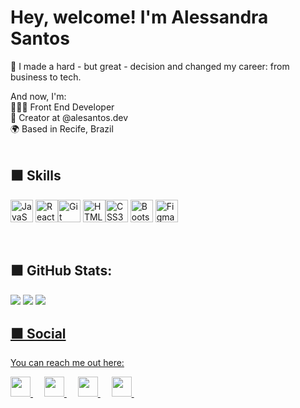 # Hey, welcome! I'm Alessandra Santos

🔄 I made a hard - but great - decision and changed my career: from business to tech.<br>

And now, I'm:<br>
👩🏻‍💻 Front End Developer <br>
🚀 Creator at @alesantos.dev <br>
🌍 Based in Recife, Brazil<br><br>

## ⬛️  Skills
<p align="left">
<a href="https://developer.mozilla.org/en-US/docs/Web/JavaScript" target="_blank" rel="noreferrer"><img src="https://raw.githubusercontent.com/danielcranney/readme-generator/main/public/icons/skills/javascript-colored.svg" width="36" height="36" alt="JavaScript" /></a> <a href="https://reactjs.org/" target="_blank" rel="noreferrer"><img src="https://raw.githubusercontent.com/danielcranney/readme-generator/main/public/icons/skills/react-colored.svg" width="36" height="36" alt="React" /></a><a href="https://git-scm.com/" target="_blank" rel="noreferrer"><img src="https://raw.githubusercontent.com/danielcranney/readme-generator/main/public/icons/skills/git-colored.svg" width="36" height="36" alt="Git" /></a>
<a href="https://developer.mozilla.org/en-US/docs/Glossary/HTML5" target="_blank" rel="noreferrer"><img src="https://raw.githubusercontent.com/danielcranney/readme-generator/main/public/icons/skills/html5-colored.svg" width="36" height="36" alt="HTML5" /></a><a href="https://www.w3.org/TR/CSS/#css" target="_blank" rel="noreferrer"><img src="https://raw.githubusercontent.com/danielcranney/readme-generator/main/public/icons/skills/css3-colored.svg" width="36" height="36" alt="CSS3" /></a>
<a href="https://getbootstrap.com/" target="_blank" rel="noreferrer"><img src="https://raw.githubusercontent.com/danielcranney/readme-generator/main/public/icons/skills/bootstrap-colored.svg" width="36" height="36" alt="Bootstrap" /></a>
<a href="https://www.figma.com/" target="_blank" rel="noreferrer"><img src="https://raw.githubusercontent.com/danielcranney/readme-generator/main/public/icons/skills/figma-colored.svg" width="36" height="36" alt="Figma" /></a>
</p><br>

## ⬛️ GitHub Stats:
![](https://github-readme-stats.vercel.app/api?username=alesmsantos&theme=radical&hide_border=true&include_all_commits=false&count_private=true) ![](https://github-readme-streak-stats.herokuapp.com/?user=alesmsantos&theme=radical&hide_border=true) ![](https://github-readme-stats.vercel.app/api/top-langs/?username=alesmsantos&theme=radical&hide_border=true&include_all_commits=false&count_private=true&layout=compact)
<a href="http://www.github.com/alesmsantos">


## ⬛️ Social
You can reach me out here:<br>

  <a href= "https://instagram.com/alesantos.dev">
    <img src="https://img.icons8.com/?size=100&id=Xy10Jcu1L2Su&format=png&color=000000)" width="32px"/>
  </a>
  &emsp;
  <a href="https://linkedin.com/in/alessandrasantoss">
    <img src="https://img.icons8.com/?size=100&id=13930&format=png&color=000000" width="32px"/>
  </a>
  &emsp;
  <a href="https://www.youtube.com/channel/UC3rU2a5u_XPup2M3vOjUjkg">
    <img src="https://img.icons8.com/?size=100&id=19318&format=png&color=000000" width="32px"/>
  </a>
  &emsp;
  <a href="https://www.alesantos.dev.br">
    <img src="https://img.icons8.com/material/256/0cd0cd/globe--v1.png" width="32px"/>
  </a>
  &emsp;
 <br><br>
